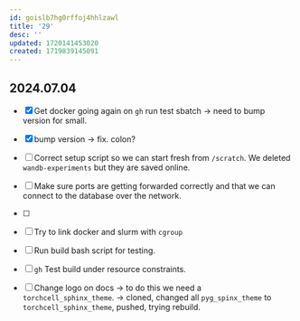 ```yaml
---
id: goislb7hg0rffoj4hhlzawl
title: '29'
desc: ''
updated: 1720141453020
created: 1719839145091
---
```


## 2024.07.04

- [x] Get docker going again on `gh` run test sbatch → need to bump version for small.
- [x] bump version → fix. colon?
- [ ] Correct setup script so we can start fresh from `/scratch`. We deleted `wandb-experiments` but they are saved online.
- [ ] Make sure ports are getting forwarded correctly and that we can connect to the database over the network.
- [ ]

- [ ] Try to link docker and slurm with `cgroup`
- [ ] Run build bash script for testing.
- [ ] `gh` Test build under resource constraints.
- [ ] Change logo on docs → to do this we need a `torchcell_sphinx_theme`. → cloned, changed all `pyg_spinx_theme` to `torchcell_sphinx_theme`, pushed, trying rebuild.
